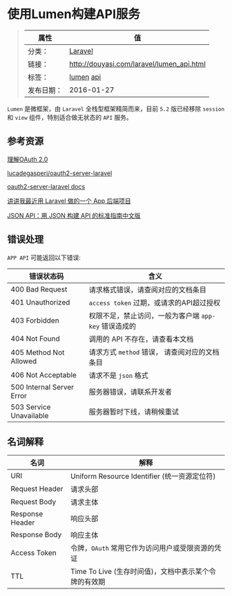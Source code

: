 # 使用Lumen构建API服务

>|  属性  |  值  |
>| ----- | ----- |
>| 分类： | [Laravel](http://douyasi.com/category/laravel/) |
>| 链接： | http://douyasi.com/laravel/lumen_api.html |
>| 标签： | [lumen](http://douyasi.com/tag/lumen) [api](http://douyasi.com/tag/api)  |
>| 发布日期： | 2016-01-27 |

`Lumen` 是微框架，由 `Laravel` 全栈型框架精简而来，目前 `5.2` 版已经移除 `session` 和 `view` 组件，特别适合做无状态的 `API` 服务。

## 参考资源

[理解OAuth 2.0](http://www.ruanyifeng.com/blog/2014/05/oauth_2_0.html)

[lucadegasperi/oauth2-server-laravel](https://github.com/lucadegasperi/oauth2-server-laravel)

[oauth2-server-laravel docs](https://github.com/lucadegasperi/oauth2-server-laravel/tree/master/docs#readme)

[讲讲我最近用 Laravel 做的一个 App 后端项目](https://phphub.org/topics/610)

[JSON API：用 JSON 构建 API 的标准指南中文版](https://phphub.org/topics/179)

## 错误处理

`APP API` 可能返回以下错误:





错误状态码 | 含义
----- | -----
400 Bad Request | 请求格式错误，请查阅对应的文档条目
401 Unauthorized | `access token` 过期，或请求的API超过授权
403 Forbidden | 权限不足，禁止访问，一般为客户端 `app-key` 错误造成的
404 Not Found | 调用的 API 不存在，请查看本文档
405 Method Not Allowed | 请求方式 `method` 错误， 请查阅对应的文档条目
406 Not Acceptable | 请求不是 `json` 格式
500 Internal Server Error | 服务器错误，请联系开发者
503 Service Unavailable | 服务器暂时下线，请稍候重试

## 名词解释

名词 | 解释
----- | -----
URI | Uniform Resource Identifier (统一资源定位符)
Request Header | 请求头部
Request Body | 请求主体
Response Header | 响应头部
Response Body | 响应主体
Access Token | 令牌，`OAuth` 常用它作为访问用户或受限资源的凭证
TTL | Time To Live (生存时间值)，文档中表示某个令牌的有效期

